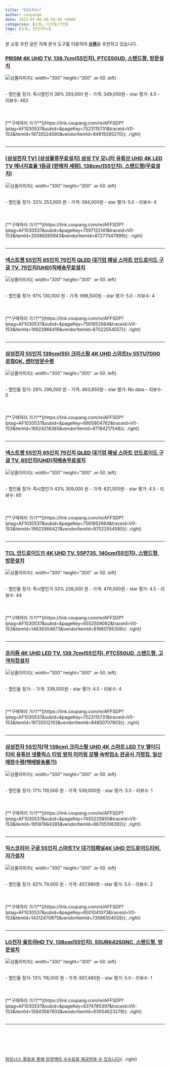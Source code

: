 ```yaml
---
title: "55인치tv"
author: coupang6
date: 2023-07-06 09:58:40 +0800
categories: [쇼핑, 디이털/가전]
tags: [쇼핑, 55인치tv]
---
```


본 쇼핑 추천 글은 자체 분석 도구를 이용하여 [**상품**](https://link.coupang.com/a/bao1ui)을 추천하고 있습니다.

### [PRISM 4K UHD TV, 139.7cm(55인치), PTC550UD, 스탠드형, 방문설치](https://link.coupang.com/re/AFFSDP?lptag=AF1030537&subid=&pageKey=7523115731&traceid=V0-153&itemId=19735524590&vendorItemId=84819285270)

![상품이미지](https://thumbnail10.coupangcdn.com/thumbnails/remote/230x230ex/image/retail/images/378818782540369-cd4aead5-d610-4835-81c9-33c2b8fab4dd.jpg){: width="300" height="300" .w-50 .left}


<br>
- 할인율 정가: 즉시할인가 38%  293,000   원
- 가격: 349,000원
- star 평가: 4.5
- 리뷰수: 462
<br>
<br>
<br>
<br>
[**구매하러 가기**](https://link.coupang.com/re/AFFSDP?lptag=AF1030537&subid=&pageKey=7523115731&traceid=V0-153&itemId=19735524590&vendorItemId=84819285270){: .right}
<br>
<br>

---

### [[삼성전자 TV] [삼성물류무료설치] 삼성 TV 모니터 유튜브 UHD 4K LED TV 에너지효율 1등급 [판매처 세람], 138cm/(55인치), 스탠드형(무료설치)](https://link.coupang.com/re/AFFSDP?lptag=AF1030537&subid=&pageKey=7597122141&traceid=V0-153&itemId=20088265943&vendorItemId=87277047999)

![상품이미지](https://thumbnail6.coupangcdn.com/thumbnails/remote/230x230ex/image/vendor_inventory/93c5/6cc9197104943ffb470daf4c588ca13bacb381505c64244e646f98adc6ee.png){: width="300" height="300" .w-50 .left}


<br>
- 할인율 정가: 32%  253,000   원
- 가격: 584,000원
- star 평가: 5.0
- 리뷰수: 4
<br>
<br>
<br>
<br>
[**구매하러 가기**](https://link.coupang.com/re/AFFSDP?lptag=AF1030537&subid=&pageKey=7597122141&traceid=V0-153&itemId=20088265943&vendorItemId=87277047999){: .right}
<br>
<br>

---

### [넥스트젠 55인치 65인치 75인치 QLED 대기업 패널 스마트 안드로이드 구글 TV, 75인치(UHD)직배송무료설치](https://link.coupang.com/re/AFFSDP?lptag=AF1030537&subid=&pageKey=7561652664&traceid=V0-153&itemId=19922866416&vendorItemId=87022554557)

![상품이미지](https://thumbnail9.coupangcdn.com/thumbnails/remote/230x230ex/image/vendor_inventory/7066/b7a635938211e037da1d8810d7646a9f928c51f1778e682bb68f58880105.jpg){: width="300" height="300" .w-50 .left}


<br>
- 할인율 정가: 61%  130,000   원
- 가격: 996,500원
- star 평가: 5.0
- 리뷰수: 4
<br>
<br>
<br>
<br>
[**구매하러 가기**](https://link.coupang.com/re/AFFSDP?lptag=AF1030537&subid=&pageKey=7561652664&traceid=V0-153&itemId=19922866416&vendorItemId=87022554557){: .right}
<br>
<br>

---

### [삼성전자 55인치 139cm(55) 크리스탈 4K UHD 스마트tv 55TU7000 로컬OK, 센터방문수령](https://link.coupang.com/re/AFFSDP?lptag=AF1030537&subid=&pageKey=6905804762&traceid=V0-153&itemId=16624218385&vendorItemId=87184217548)

![상품이미지](https://thumbnail10.coupangcdn.com/thumbnails/remote/230x230ex/image/vendor_inventory/33eb/df43a840d7494a5ed82d1b89782ac572e8135d5361227848fdc5bed775a5.jpg){: width="300" height="300" .w-50 .left}


<br>
- 할인율 정가: 29%  298,000   원
- 가격: 463,850원
- star 평가: No data
- 리뷰수: 0
<br>
<br>
<br>
<br>
[**구매하러 가기**](https://link.coupang.com/re/AFFSDP?lptag=AF1030537&subid=&pageKey=6905804762&traceid=V0-153&itemId=16624218385&vendorItemId=87184217548){: .right}
<br>
<br>

---

### [넥스트젠 55인치 65인치 75인치 QLED 대기업 패널 스마트 안드로이드 구글 TV, 65인치(UHD)직배송무료설치](https://link.coupang.com/re/AFFSDP?lptag=AF1030537&subid=&pageKey=7561652664&traceid=V0-153&itemId=19922866427&vendorItemId=87022554590)

![상품이미지](https://thumbnail10.coupangcdn.com/thumbnails/remote/230x230ex/image/vendor_inventory/5f01/e041a6fe57c2ac39c64e73e823af249fa463b8d0b89c855525fd48d244bc.jpg){: width="300" height="300" .w-50 .left}


<br>
- 할인율 정가: 즉시할인가 43%  309,000   원
- 가격: 621,500원
- star 평가: 4.5
- 리뷰수: 85
<br>
<br>
<br>
<br>
[**구매하러 가기**](https://link.coupang.com/re/AFFSDP?lptag=AF1030537&subid=&pageKey=7561652664&traceid=V0-153&itemId=19922866427&vendorItemId=87022554590){: .right}
<br>
<br>

---

### [TCL 안드로이드11 4K UHD TV, 55P735, 140cm(55인치), 스탠드형, 방문설치](https://link.coupang.com/re/AFFSDP?lptag=AF1030537&subid=&pageKey=6552509082&traceid=V0-153&itemId=14639304673&vendorItemId=81880795306)

![상품이미지](https://thumbnail8.coupangcdn.com/thumbnails/remote/230x230ex/image/retail/images/1965603053196122-384ef165-f0b4-4d53-a0a0-de9a38aeeab5.jpg){: width="300" height="300" .w-50 .left}


<br>
- 할인율 정가: 즉시할인가 33%  239,000   원
- 가격: 479,000원
- star 평가: 4.5
- 리뷰수: 44
<br>
<br>
<br>
<br>
[**구매하러 가기**](https://link.coupang.com/re/AFFSDP?lptag=AF1030537&subid=&pageKey=6552509082&traceid=V0-153&itemId=14639304673&vendorItemId=81880795306){: .right}
<br>
<br>

---

### [프리즘 4K UHD LED TV, 139.7cm(55인치), PTC550UD, 스탠드형, 고객직접설치](https://link.coupang.com/re/AFFSDP?lptag=AF1030537&subid=&pageKey=7523115731&traceid=V0-153&itemId=19735512193&vendorItemId=84850707803)

![상품이미지](https://thumbnail6.coupangcdn.com/thumbnails/remote/230x230ex/image/retail/images/1683189040495080-c00b8ef7-f637-4ac9-b0ec-b6cf01247219.jpg){: width="300" height="300" .w-50 .left}


<br>
- 할인율 정가: 
- 가격: 339,000원
- star 평가: 4.5
- 리뷰수: 4
<br>
<br>
<br>
<br>
[**구매하러 가기**](https://link.coupang.com/re/AFFSDP?lptag=AF1030537&subid=&pageKey=7523115731&traceid=V0-153&itemId=19735512193&vendorItemId=84850707803){: .right}
<br>
<br>

---

### [삼성전자 55인치(약 139cm) 크리스탈 UHD 4K 스마트 LED TV 엘이디 티비 유튜브 넷플릭스 티빙 왓챠 미러링 모텔 숙박업소 관공서 가정집, 일산매장수령(택배발송불가)](https://link.coupang.com/re/AFFSDP?lptag=AF1030537&subid=&pageKey=7493225850&traceid=V0-153&itemId=19597884395&vendorItemId=86705106392)

![상품이미지](https://thumbnail9.coupangcdn.com/thumbnails/remote/230x230ex/image/vendor_inventory/e17f/1ef2c8e7e0597e14ac95005d16ca1ab8b52ae87019e08a07e3442028c10d.jpg){: width="300" height="300" .w-50 .left}


<br>
- 할인율 정가: 17%  119,000   원
- 가격: 539,000원
- star 평가: 3.0
- 리뷰수: 1
<br>
<br>
<br>
<br>
[**구매하러 가기**](https://link.coupang.com/re/AFFSDP?lptag=AF1030537&subid=&pageKey=7493225850&traceid=V0-153&itemId=19597884395&vendorItemId=86705106392){: .right}
<br>
<br>

---

### [익스코리아 구글 55인치 스마트TV 대기업패널4K UHD 안드로이드티비, 자가설치](https://link.coupang.com/re/AFFSDP?lptag=AF1030537&subid=&pageKey=6501041073&traceid=V0-153&itemId=14312470875&vendorItemId=73586554028)

![상품이미지](https://thumbnail10.coupangcdn.com/thumbnails/remote/230x230ex/image/vendor_inventory/4655/4879b39f8d34b61c81e9d1ad7e6759dcb3f07af21b71c45d4cfe6c581b68.jpg){: width="300" height="300" .w-50 .left}


<br>
- 할인율 정가: 62%  79,000   원
- 가격: 457,980원
- star 평가: 5.0
- 리뷰수: 2
<br>
<br>
<br>
<br>
[**구매하러 가기**](https://link.coupang.com/re/AFFSDP?lptag=AF1030537&subid=&pageKey=6501041073&traceid=V0-153&itemId=14312470875&vendorItemId=73586554028){: .right}
<br>
<br>

---

### [LG전자 울트라HD TV, 138cm(55인치), 55UR642S0NC, 스탠드형, 방문설치](https://link.coupang.com/re/AFFSDP?lptag=AF1030537&subid=&pageKey=6374785397&traceid=V0-153&itemId=15843587802&vendorItemId=83054623279)

![상품이미지](https://thumbnail9.coupangcdn.com/thumbnails/remote/230x230ex/image/retail/images/5040478108417053-eaedd045-e77c-4410-bcb3-75bac2ccab8b.jpg){: width="300" height="300" .w-50 .left}


<br>
- 할인율 정가: 13%  116,000   원
- 가격: 807,480원
- star 평가: 5.0
- 리뷰수: 1
<br>
<br>
<br>
<br>
[**구매하러 가기**](https://link.coupang.com/re/AFFSDP?lptag=AF1030537&subid=&pageKey=6374785397&traceid=V0-153&itemId=15843587802&vendorItemId=83054623279){: .right}
<br>
<br>

---
<br><br><br><br><br> [파트너스 활동을 통해 일정액의 수수료를 제공받을 수 있습니다](https://link.coupang.com/a/bao1ui){: .right}